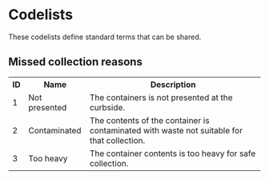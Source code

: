 
# Codelists

These codelists define standard terms that can be shared.

## Missed collection reasons

<table>
<tr>
  <th>ID</th>
  <th>Name</th>
  <th>Description</th>
</tr>

<tr>
  <td>1</td>
  <td>Not presented</td>
  <td>The containers is not presented at the curbside.</td>
</tr>

<tr>
  <td>2</td>
  <td>Contaminated</td>
  <td>The contents of the container is contaminated with waste not suitable for that collection.</td>
</tr>

<tr>
  <td>3</td>
  <td>Too heavy</td>
  <td>The container contents is too heavy for safe collection.</td>
</tr>

</table>